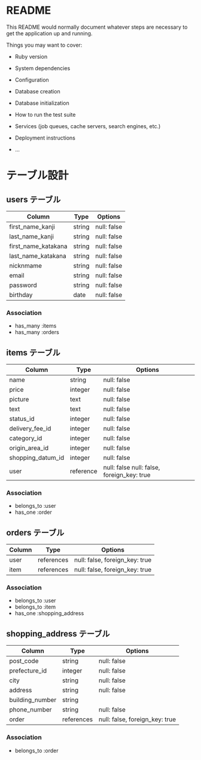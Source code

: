 # README

This README would normally document whatever steps are necessary to get the
application up and running.

Things you may want to cover:

* Ruby version

* System dependencies

* Configuration

* Database creation

* Database initialization

* How to run the test suite

* Services (job queues, cache servers, search engines, etc.)

* Deployment instructions

* ...

# テーブル設計

## users テーブル

| Column              | Type   | Options           |
| ------------------- | ------ | ----------------- |
| first_name_kanji    | string | null: false       | 
| last_name_kanji     | string | null: false       |
| first_name_katakana | string | null: false       | 
| last_name_katakana  | string | null: false       |
| nicknmame           | string | null: false       |
| email               | string | null: false       |
| password            | string | null: false       |
| birthday            | date   | null: false       |

### Association

- has_many :items
- has_many :orders


## items テーブル

| Column            | Type      | Options                                    |
| ----------------- | --------- | ------------------------------------------ |
| name              | string    | null: false                                |
| price             | integer   | null: false                                |
| picture           | text      | null: false                                |
| text              | text      | null: false                                |
| status_id         | integer   | null: false                                |
| delivery_fee_id   | integer   | null: false                                |
| category_id       | integer   | null: false                                |
| origin_area_id    | integer   | null: false                                |
| shopping_datum_id | integer   | null: false                                |
| user              | reference | null: false null: false, foreign_key: true |

### Association

- belongs_to :user
- has_one :order


## orders テーブル

| Column  | Type       | Options                        |
| ------- | ---------- | ------------------------------ |                         
| user    | references | null: false, foreign_key: true |
| item    | references | null: false, foreign_key: true |

### Association

- belongs_to :user
- belongs_to :item
- has_one :shopping_address

## shopping_address テーブル

| Column            | Type        | Options                        |
| ----------------- | ----------- | ------------------------------ |
| post_code         | string      | null: false                    | 
| prefecture_id     | integer     | null: false                    |
| city              | string      | null: false                    |
| address           | string      | null: false                    |
| building_number   | string      |                                |
| phone_number      | string      | null: false                    |
| order             | references  | null: false, foreign_key: true |

### Association

- belongs_to :order
